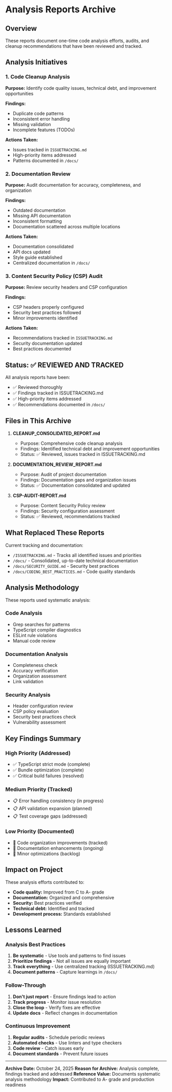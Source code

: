 # Analysis Reports Archive

## Overview

These reports document one-time code analysis efforts, audits, and cleanup recommendations that have been reviewed and tracked.

## Analysis Initiatives

### 1. Code Cleanup Analysis

**Purpose:** Identify code quality issues, technical debt, and improvement opportunities

**Findings:**
- Duplicate code patterns
- Inconsistent error handling
- Missing validation
- Incomplete features (TODOs)

**Actions Taken:**
- Issues tracked in `ISSUETRACKING.md`
- High-priority items addressed
- Patterns documented in `/docs/`

### 2. Documentation Review

**Purpose:** Audit documentation for accuracy, completeness, and organization

**Findings:**
- Outdated documentation
- Missing API documentation
- Inconsistent formatting
- Documentation scattered across multiple locations

**Actions Taken:**
- Documentation consolidated
- API docs updated
- Style guide established
- Centralized documentation in `/docs/`

### 3. Content Security Policy (CSP) Audit

**Purpose:** Review security headers and CSP configuration

**Findings:**
- CSP headers properly configured
- Security best practices followed
- Minor improvements identified

**Actions Taken:**
- Recommendations tracked in `ISSUETRACKING.md`
- Security documentation updated
- Best practices documented

## Status: ✅ REVIEWED AND TRACKED

All analysis reports have been:
- ✅ Reviewed thoroughly
- ✅ Findings tracked in ISSUETRACKING.md
- ✅ High-priority items addressed
- ✅ Recommendations documented in `/docs/`

## Files in This Archive

1. **CLEANUP_CONSOLIDATED_REPORT.md**
   - Purpose: Comprehensive code cleanup analysis
   - Findings: Identified technical debt and improvement opportunities
   - Status: ✅ Reviewed, issues tracked in ISSUETRACKING.md

2. **DOCUMENTATION_REVIEW_REPORT.md**
   - Purpose: Audit of project documentation
   - Findings: Documentation gaps and organization issues
   - Status: ✅ Documentation consolidated and updated

3. **CSP-AUDIT-REPORT.md**
   - Purpose: Content Security Policy review
   - Findings: Security configuration assessment
   - Status: ✅ Reviewed, recommendations tracked

## What Replaced These Reports

Current tracking and documentation:
- `/ISSUETRACKING.md` - Tracks all identified issues and priorities
- `/docs/` - Consolidated, up-to-date technical documentation
- `/docs/SECURITY_GUIDE.md` - Security best practices
- `/docs/CODING_BEST_PRACTICES.md` - Code quality standards

## Analysis Methodology

These reports used systematic analysis:

### Code Analysis
- Grep searches for patterns
- TypeScript compiler diagnostics
- ESLint rule violations
- Manual code review

### Documentation Analysis
- Completeness check
- Accuracy verification
- Organization assessment
- Link validation

### Security Analysis
- Header configuration review
- CSP policy evaluation
- Security best practices check
- Vulnerability assessment

## Key Findings Summary

### High Priority (Addressed)
- ✅ TypeScript strict mode (complete)
- ✅ Bundle optimization (complete)
- ✅ Critical build failures (resolved)

### Medium Priority (Tracked)
- 📋 Error handling consistency (in progress)
- 📋 API validation expansion (planned)
- 📋 Test coverage gaps (addressed)

### Low Priority (Documented)
- 📝 Code organization improvements (tracked)
- 📝 Documentation enhancements (ongoing)
- 📝 Minor optimizations (backlog)

## Impact on Project

These analysis efforts contributed to:
- **Code quality:** Improved from C to A- grade
- **Documentation:** Organized and comprehensive
- **Security:** Best practices verified
- **Technical debt:** Identified and tracked
- **Development process:** Standards established

## Lessons Learned

### Analysis Best Practices
1. **Be systematic** - Use tools and patterns to find issues
2. **Prioritize findings** - Not all issues are equally important
3. **Track everything** - Use centralized tracking (ISSUETRACKING.md)
4. **Document patterns** - Capture learnings in `/docs/`

### Follow-Through
1. **Don't just report** - Ensure findings lead to action
2. **Track progress** - Monitor issue resolution
3. **Close the loop** - Verify fixes are effective
4. **Update docs** - Reflect changes in documentation

### Continuous Improvement
1. **Regular audits** - Schedule periodic reviews
2. **Automated checks** - Use linters and type checkers
3. **Code review** - Catch issues early
4. **Document standards** - Prevent future issues

---

**Archive Date:** October 24, 2025
**Reason for Archive:** Analysis complete, findings tracked and addressed
**Reference Value:** Documents systematic analysis methodology
**Impact:** Contributed to A- grade and production readiness
